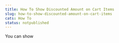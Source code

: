 ```yaml
---
title: How To Show Discounted Amount on Cart Items
slug: how-to-show-discounted-amount-on-cart-items
cats: How To
status: notpublished
---
```



  <p>
    You can show&nbsp;
  </p>
